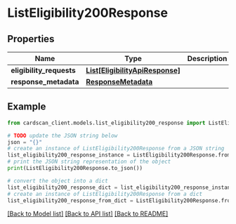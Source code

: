 # ListEligibility200Response


## Properties

Name | Type | Description | Notes
------------ | ------------- | ------------- | -------------
**eligibility_requests** | [**List[EligibilityApiResponse]**](EligibilityApiResponse.md) |  | 
**response_metadata** | [**ResponseMetadata**](ResponseMetadata.md) |  | 

## Example

```python
from cardscan_client.models.list_eligibility200_response import ListEligibility200Response

# TODO update the JSON string below
json = "{}"
# create an instance of ListEligibility200Response from a JSON string
list_eligibility200_response_instance = ListEligibility200Response.from_json(json)
# print the JSON string representation of the object
print(ListEligibility200Response.to_json())

# convert the object into a dict
list_eligibility200_response_dict = list_eligibility200_response_instance.to_dict()
# create an instance of ListEligibility200Response from a dict
list_eligibility200_response_from_dict = ListEligibility200Response.from_dict(list_eligibility200_response_dict)
```
[[Back to Model list]](../README.md#documentation-for-models) [[Back to API list]](../README.md#documentation-for-api-endpoints) [[Back to README]](../README.md)


